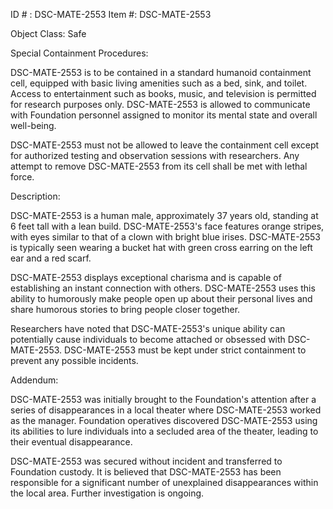 ID # : DSC-MATE-2553
Item #: DSC-MATE-2553

Object Class: Safe

Special Containment Procedures:

DSC-MATE-2553 is to be contained in a standard humanoid containment cell, equipped with basic living amenities such as a bed, sink, and toilet. Access to entertainment such as books, music, and television is permitted for research purposes only. DSC-MATE-2553 is allowed to communicate with Foundation personnel assigned to monitor its mental state and overall well-being.

DSC-MATE-2553 must not be allowed to leave the containment cell except for authorized testing and observation sessions with researchers. Any attempt to remove DSC-MATE-2553 from its cell shall be met with lethal force.

Description:

DSC-MATE-2553 is a human male, approximately 37 years old, standing at 6 feet tall with a lean build. DSC-MATE-2553's face features orange stripes, with eyes similar to that of a clown with bright blue irises. DSC-MATE-2553 is typically seen wearing a bucket hat with green cross earring on the left ear and a red scarf.

DSC-MATE-2553 displays exceptional charisma and is capable of establishing an instant connection with others. DSC-MATE-2553 uses this ability to humorously make people open up about their personal lives and share humorous stories to bring people closer together.

Researchers have noted that DSC-MATE-2553's unique ability can potentially cause individuals to become attached or obsessed with DSC-MATE-2553. DSC-MATE-2553 must be kept under strict containment to prevent any possible incidents.

Addendum:

DSC-MATE-2553 was initially brought to the Foundation's attention after a series of disappearances in a local theater where DSC-MATE-2553 worked as the manager. Foundation operatives discovered DSC-MATE-2553 using its abilities to lure individuals into a secluded area of the theater, leading to their eventual disappearance.

DSC-MATE-2553 was secured without incident and transferred to Foundation custody. It is believed that DSC-MATE-2553 has been responsible for a significant number of unexplained disappearances within the local area. Further investigation is ongoing.